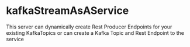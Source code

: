 # kafkaStreamAsAService
This server can dynamically create Rest Producer Endpoints for your existing KafkaTopics or can create a Kafka Topic and Rest Endpoint to the service
